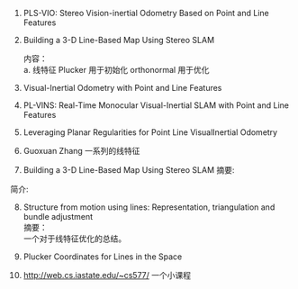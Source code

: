 <!--
 * @Author: Liu Weilong
 * @Date: 2021-01-21 16:26:32
 * @LastEditors: Liu Weilong 
 * @LastEditTime: 2021-01-31 13:35:51
 * @FilePath: /3rd-test-learning/doc/SLAM-related/line_representation_and_optimzation/paper_reading.md
 * @Description: 
-->
1. PLS-VIO: Stereo Vision-inertial Odometry Based
on Point and Line Features 

2. Building a 3-D Line-Based Map Using
Stereo SLAM<br>

    内容：<br>
    a. 线特征 Plucker 用于初始化 orthonormal 用于优化
    
3. Visual-Inertial
Odometry with Point and Line Features

4. PL-VINS: Real-Time Monocular Visual-Inertial SLAM with Point and
Line Features

5. Leveraging Planar Regularities for Point Line VisualInertial Odometry

6. Guoxuan Zhang 一系列的线特征
7. Building a 3-D Line-Based Map Using
Stereo SLAM
摘要:<br>

简介:<br>

8. Structure from motion using lines: Representation, triangulation and bundle adjustment<br>
   摘要：<br>
   一个对于线特征优化的总结。<br>
   

9. Plucker Coordinates for Lines in the Space
   
10. http://web.cs.iastate.edu/~cs577/ 一个小课程